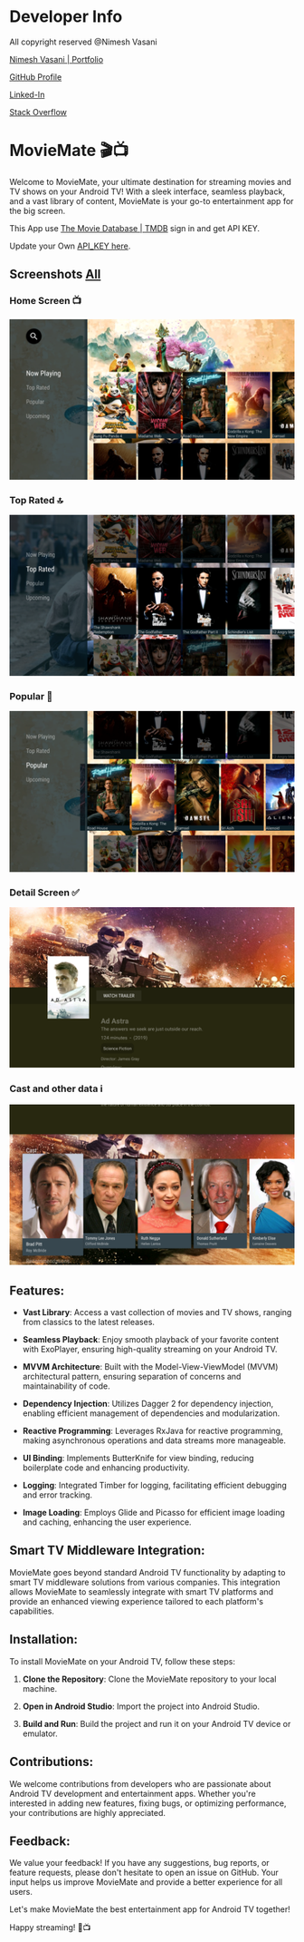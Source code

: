 # Developer Info

All copyright reserved @Nimesh Vasani 

[Nimesh Vasani | Portfolio](https://vasaninimesh0.wixsite.com/nimesh-vasani)

[GitHub Profile](https://github.com/NimeshVasani)

[Linked-In](https://www.linkedin.com/in/nimesh-vasani-99b642154/)

[Stack Overflow](https://stackoverflow.com/users/16579306/nimesh-vasani)


# MovieMate 🎬📺

Welcome to MovieMate, your ultimate destination for streaming movies and TV shows on your Android TV! With a sleek interface, seamless playback, and a vast library of content, MovieMate is your go-to entertainment app for the big screen.

This App use [The Movie Database | TMDB](https://developer.themoviedb.org/docs/getting-started) sign in and get API KEY. 

Update your Own [API_KEY here](https://github.com/NimeshVasani/MovieMate/blob/7396a6fdcc121e65c1f549183b66fce31720104b/app/src/main/java/com/nimesh/vasani/moviemate/Config.java).

## Screenshots [All](https://github.com/NimeshVasani/MovieMate/blob/bcc17adf546eaafb25e12b08b101354865ff5159/snapshots)

### Home Screen 📺

![image1](https://github.com/NimeshVasani/MovieMate/blob/bcc17adf546eaafb25e12b08b101354865ff5159/snapshots/Screenshot_20240329_135519.png)

### Top Rated 🔝
![image2](https://github.com/NimeshVasani/MovieMate/blob/bcc17adf546eaafb25e12b08b101354865ff5159/snapshots/top_rated.png)

### Popular 🍿
![image3](https://github.com/NimeshVasani/MovieMate/blob/bcc17adf546eaafb25e12b08b101354865ff5159/snapshots/popular.png)

### Detail Screen ✅  
![image4](https://github.com/NimeshVasani/MovieMate/blob/bcc17adf546eaafb25e12b08b101354865ff5159/snapshots/detail.png)

### Cast and other data ℹ️
![image5](https://github.com/NimeshVasani/MovieMate/blob/bcc17adf546eaafb25e12b08b101354865ff5159/snapshots/detail_cast.png)


## Features:

- **Vast Library**: Access a vast collection of movies and TV shows, ranging from classics to the latest releases.
  
- **Seamless Playback**: Enjoy smooth playback of your favorite content with ExoPlayer, ensuring high-quality streaming on your Android TV.
  
- **MVVM Architecture**: Built with the Model-View-ViewModel (MVVM) architectural pattern, ensuring separation of concerns and maintainability of code.
  
- **Dependency Injection**: Utilizes Dagger 2 for dependency injection, enabling efficient management of dependencies and modularization.
  
- **Reactive Programming**: Leverages RxJava for reactive programming, making asynchronous operations and data streams more manageable.
  
- **UI Binding**: Implements ButterKnife for view binding, reducing boilerplate code and enhancing productivity.
  
- **Logging**: Integrated Timber for logging, facilitating efficient debugging and error tracking.
  
- **Image Loading**: Employs Glide and Picasso for efficient image loading and caching, enhancing the user experience.

## Smart TV Middleware Integration:

MovieMate goes beyond standard Android TV functionality by adapting to smart TV middleware solutions from various companies. This integration allows MovieMate to seamlessly integrate with smart TV platforms and provide an enhanced viewing experience tailored to each platform's capabilities.

## Installation:

To install MovieMate on your Android TV, follow these steps:

1. **Clone the Repository**: Clone the MovieMate repository to your local machine.
   
2. **Open in Android Studio**: Import the project into Android Studio.
   
3. **Build and Run**: Build the project and run it on your Android TV device or emulator.

## Contributions:

We welcome contributions from developers who are passionate about Android TV development and entertainment apps. Whether you're interested in adding new features, fixing bugs, or optimizing performance, your contributions are highly appreciated.

## Feedback:

We value your feedback! If you have any suggestions, bug reports, or feature requests, please don't hesitate to open an issue on GitHub. Your input helps us improve MovieMate and provide a better experience for all users.

Let's make MovieMate the best entertainment app for Android TV together!

Happy streaming! 🍿📺

